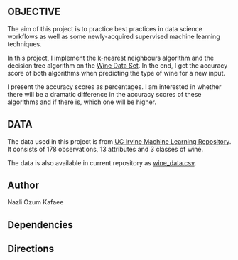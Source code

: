 ## OBJECTIVE

The aim of this project is to practice best practices in data science workflows as well as some newly-acquired supervised machine learning techniques. 

In this project, I implement the k-nearest neighbours algorithm and the decision tree algorithm on the [Wine Data Set](https://archive.ics.uci.edu/ml/datasets/wine). In the end, I get the accuracy score of both algorithms when predicting the type of wine for a new  input. 

I present the accuracy scores as percentages. I am interested in whether there will be a dramatic difference in the accuracy scores of these algorithms and if there is, which one will be higher.


## DATA

The data used in this project is from [UC Irvine Machine Learning Repository](https://archive.ics.uci.edu/ml/index.php). It consists of 178 observations, 13 attributes and 3 classes of wine.

The data is also available in current repository as [wine_data.csv](data/wine_data.csv).


## Author

Nazli Ozum Kafaee


## Dependencies


## Directions

